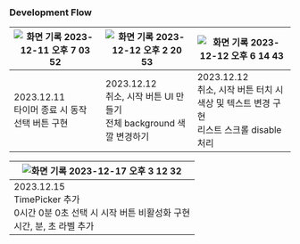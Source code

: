 ### Development Flow
![화면 기록 2023-12-11 오후 7 03 52](https://github.com/CoCoral73/Basic_Timer/assets/114139368/f328fe8f-d8dc-425b-9f88-1cd1c1e2d7f8) | ![화면 기록 2023-12-12 오후 2 20 53](https://github.com/CoCoral73/Basic_Timer/assets/114139368/34bf9df1-8485-4222-92bb-71ae7119ae75) | ![화면 기록 2023-12-12 오후 6 14 43](https://github.com/CoCoral73/Basic_Timer/assets/114139368/b711be05-04e6-4789-adfb-1f44c936978b) |
---| ---| ---|
2023.12.11 <br> 타이머 종료 시 동작 선택 버튼 구현 | 2023.12.12 <br> 취소, 시작 버튼 UI 만들기 <br> 전체 background 색깔 변경하기 | 2023.12.12 <br> 취소, 시작 버튼 터치 시 색상 및 텍스트 변경 구현 <br> 리스트 스크롤 disable 처리 |

![화면 기록 2023-12-17 오후 3 12 32](https://github.com/CoCoral73/Basic_Timer/assets/114139368/5e11a2b4-4db4-4918-a535-9487ddd8d5a3) |
--- |
2023.12.15 <br> TimePicker 추가 <br> 0시간 0분 0초 선택 시 시작 버튼 비활성화 구현 <br> 시간, 분, 초 라벨 추가 |
